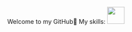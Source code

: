 Welcome to my GitHub👋
My skills:
<img src="https://cdn.jsdelivr.net/gh/devicons/devicon/icons/python/python-plain.svg" hight="40" width="40px" color="blue"/>
